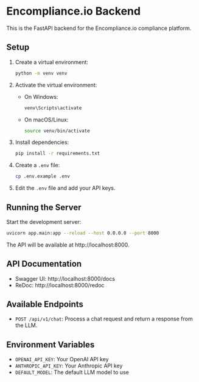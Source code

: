 # Encompliance.io Backend

This is the FastAPI backend for the Encompliance.io compliance platform.

## Setup

1. Create a virtual environment:
   ```bash
   python -m venv venv
   ```

2. Activate the virtual environment:
   - On Windows:
     ```bash
     venv\Scripts\activate
     ```
   - On macOS/Linux:
     ```bash
     source venv/bin/activate
     ```

3. Install dependencies:
   ```bash
   pip install -r requirements.txt
   ```

4. Create a `.env` file:
   ```bash
   cp .env.example .env
   ```

5. Edit the `.env` file and add your API keys.

## Running the Server

Start the development server:

```bash
uvicorn app.main:app --reload --host 0.0.0.0 --port 8000
```

The API will be available at http://localhost:8000.

## API Documentation

- Swagger UI: http://localhost:8000/docs
- ReDoc: http://localhost:8000/redoc

## Available Endpoints

- `POST /api/v1/chat`: Process a chat request and return a response from the LLM.

## Environment Variables

- `OPENAI_API_KEY`: Your OpenAI API key
- `ANTHROPIC_API_KEY`: Your Anthropic API key
- `DEFAULT_MODEL`: The default LLM model to use 